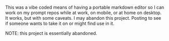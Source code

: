 This was a vibe coded means of having a portable markdown editor so I can work on my prompt repos while at work, on mobile, or at home on desktop. It works, but with some caveats. I may abandon this project. Posting to see if someone wants to take it on or might find use in it.

NOTE: this project is essentially abandoned.
